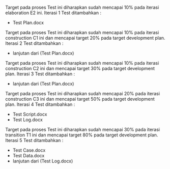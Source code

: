 Target pada proses Test ini diharapkan sudah mencapai 10% pada iterasi elaboration E2 ini. Iterasi 1 Test ditambahkan :
- Test Plan.docx

Target pada proses Test ini diharapkan sudah mencapai 10% pada iterasi construction C1 ini dan mencapai target 20% pada target development plan. Iterasi 2 Test ditambahkan :
- lanjutan dari (Test Plan.docx)

Target pada proses Test ini diharapkan sudah mencapai 10% pada iterasi construction C2 ini dan mencapai target 30% pada target development plan. Iterasi 3 Test ditambahkan :
- lanjutan dari (Test Plan.docx)

Target pada proses Test ini diharapkan sudah mencapai 20% pada iterasi construction C3 ini dan mencapai target 50% pada target development plan. Iterasi 4 Test ditambahkan :
- Test Script.docx
- Test Log.docx

Target pada proses Test ini diharapkan sudah mencapai 30% pada iterasi transition T1 ini dan mencapai target 80% pada target development plan. Iterasi 5 Test ditambahkan :
- Test Case.docx
- Test Data.docx
- lanjutan dari (Test Log.docx)
